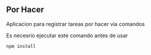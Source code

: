 ## Por Hacer

Aplicacion para registrar tareas por hacer via comandos

Es necesrio ejecutar este comando antes de usar

```
npm install
```